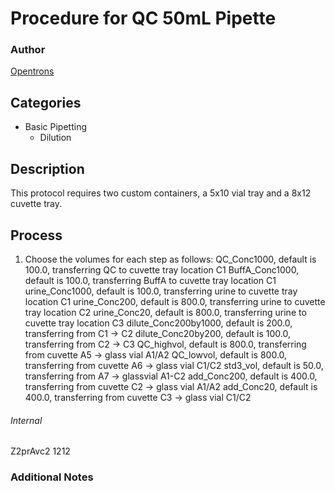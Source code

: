 # Procedure for QC 50mL Pipette

### Author
[Opentrons](https://opentrons.com/)

## Categories
* Basic Pipetting
    * Dilution

## Description
This protocol requires two custom containers, a 5x10 vial tray and a 8x12 cuvette tray.


## Process
1. Choose the volumes for each step as follows:
QC_Conc1000, default is 100.0, transferring QC to cuvette tray location C1
BuffA_Conc1000, default is 100.0, transferring BuffA to cuvette tray location C1
urine_Conc1000, default is 100.0, transferring urine to cuvette tray location C1
urine_Conc200, default is 800.0, transferring urine to cuvette tray location C2
urine_Conc20, default is 800.0, transferring urine to cuvette tray location C3
dilute_Conc200by1000, default is 200.0, transferring from C1 -> C2
dilute_Conc20by200, default is 100.0, transferring from C2 -> C3
QC_highvol, default is 800.0, transferring from cuvette A5 -> glass vial A1/A2
QC_lowvol, default is 800.0, transferring from cuvette A6 -> glass vial C1/C2
std3_vol, default is 50.0, transferring from A7 -> glassvial A1-C2
add_Conc200, default is 400.0, transferring from cuvette C2 -> glass vial A1/A2
add_Conc20, default is 400.0, transferring from cuvette C3 -> glass vial C1/C2

###### Internal
Z2prAvc2
1212

### Additional Notes
